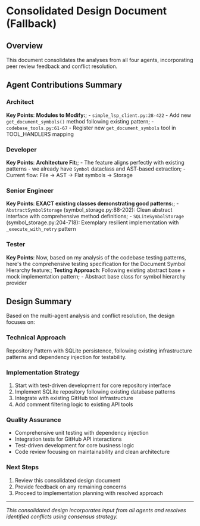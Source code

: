 # Consolidated Design Document (Fallback)

## Overview
This document consolidates the analyses from all four agents, incorporating peer review feedback and conflict resolution.

## Agent Contributions Summary

### Architect
**Key Points**: **Modules to Modify:**; - `simple_lsp_client.py:28-422` - Add new `get_document_symbols()` method following existing pattern; - `codebase_tools.py:61-67` - Register new `get_document_symbols` tool in TOOL_HANDLERS mapping

### Developer
**Key Points**: **Architecture Fit:**; - The feature aligns perfectly with existing patterns - we already have `Symbol` dataclass and AST-based extraction; - Current flow: File → AST → Flat symbols → Storage

### Senior Engineer
**Key Points**: **EXACT existing classes demonstrating good patterns:**; - `AbstractSymbolStorage` (symbol_storage.py:88-202): Clean abstract interface with comprehensive method definitions; - `SQLiteSymbolStorage` (symbol_storage.py:204-718): Exemplary resilient implementation with `_execute_with_retry` pattern

### Tester
**Key Points**: Now, based on my analysis of the codebase testing patterns, here's the comprehensive testing specification for the Document Symbol Hierarchy feature:; **Testing Approach**: Following existing abstract base + mock implementation pattern; - Abstract base class for symbol hierarchy provider

## Design Summary

Based on the multi-agent analysis and conflict resolution, the design focuses on:

### Technical Approach
Repository Pattern with SQLite persistence, following existing infrastructure patterns and dependency injection for testability.

### Implementation Strategy
1. Start with test-driven development for core repository interface
2. Implement SQLite repository following existing database patterns
3. Integrate with existing GitHub tool infrastructure
4. Add comment filtering logic to existing API tools

### Quality Assurance
- Comprehensive unit testing with dependency injection
- Integration tests for GitHub API interactions
- Test-driven development for core business logic
- Code review focusing on maintainability and clean architecture

### Next Steps
1. Review this consolidated design document
2. Provide feedback on any remaining concerns
3. Proceed to implementation planning with resolved approach

---
*This consolidated design incorporates input from all agents and resolves identified conflicts using consensus strategy.*
